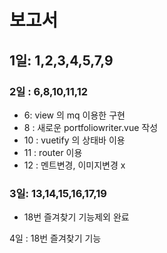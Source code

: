 # 보고서

## 1일: 1,2,3,4,5,7,9

### 2일 : 6,8,10,11,12

* 6:  view 의 mq 이용한 구현
* 8 : 새로운 portfoliowriter.vue 작성
* 10 : vuetify 의 상태바 이용
* 11 : router 이용
* 12 : 멘트변경, 이미지변경 x 





### 3일: 13,14,15,16,17,19

* 18번 즐겨찾기 기능제외 완료



4일 : 18번 즐겨찾기 기능